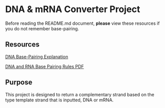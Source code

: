 # DNA & mRNA Converter Project
 
Before reading the README.md document, **please** view these resources if you do not remember base-pairing.
  
 
## Resources 
  
[DNA Base-Pairing Explanation](https://www.genome.gov/genetics-glossary/Base-Pair)

[DNA and RNA Base Pairing Rules PDF](https://www.peekskillcsd.org/cms/lib/NY01913880/Centricity/Domain/827/DNA%20RNA%20Base%20Pairing%20Rules.pdf)


## Purpose

  This project is designed to return a complementary strand based on the type template strand that is inputted, DNA or mRNA.   
